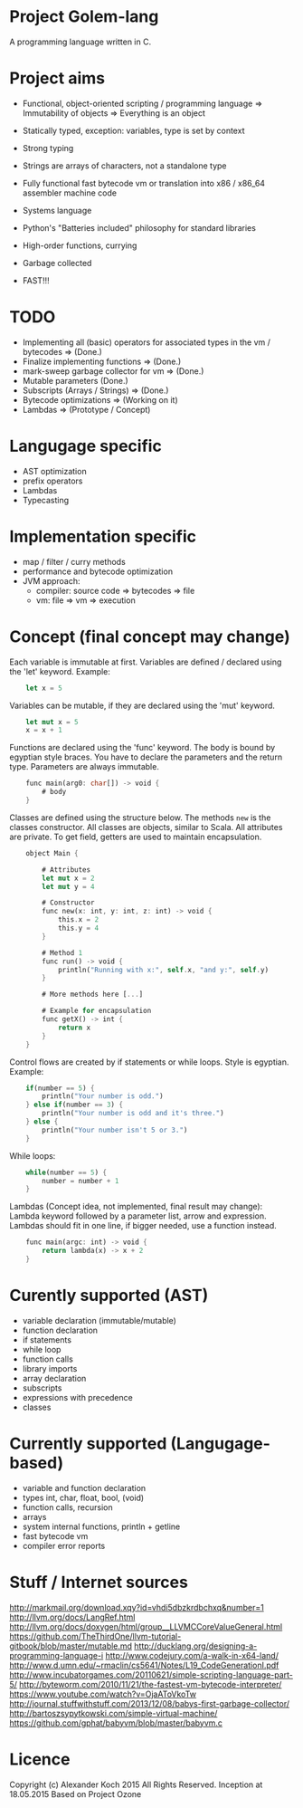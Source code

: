 # Project Golem-lang

A programming language written in C.

# Project aims

- Functional, object-oriented scripting / programming language
=> Immutability of objects
=> Everything is an object

- Statically typed, exception: variables, type is set by context
- Strong typing
- Strings are arrays of characters, not a standalone type
- Fully functional fast bytecode vm or translation into x86 / x86_64 assembler machine code
- Systems language
- Python's "Batteries included" philosophy for standard libraries
- High-order functions, currying
- Garbage collected
- FAST!!!

# TODO

- Implementing all (basic) operators for associated types in the vm / bytecodes => (Done.)
- Finalize implementing functions => (Done.)
- mark-sweep garbage collector for vm => (Done.)
- Mutable parameters (Done.)
- Subscripts (Arrays / Strings) => (Done.)
- Bytecode optimizations => (Working on it)
- Lambdas => (Prototype / Concept)

Langugage specific
===

- AST optimization
- prefix operators
- Lambdas
- Typecasting

Implementation specific
===

- map / filter / curry methods
- performance and bytecode optimization
- JVM approach:
	- compiler: source code => bytecodes => file
 	- vm: file => vm => execution

# Concept (final concept may change)

Each variable is immutable at first. Variables are defined / declared using the 'let' keyword.
Example:
```rust
	let x = 5
```

Variables can be mutable, if they are declared using the 'mut' keyword.
```rust
	let mut x = 5
	x = x + 1
```

Functions are declared using the 'func' keyword.
The body is bound by egyptian style braces. You have to declare the parameters and the return type.
Parameters are always immutable.
```rust
	func main(arg0: char[]) -> void {
		# body
	}
```

Classes are defined using the structure below. The methods `new` is the classes constructor.
All classes are objects, similar to Scala. All attributes are private.
To get field, getters are used to maintain encapsulation.
```rust
 	object Main {

		# Attributes
		let mut x = 2
		let mut y = 4

		# Constructor
		func new(x: int, y: int, z: int) -> void {
			this.x = 2
			this.y = 4
		}

		# Method 1
		func run() -> void {
			println("Running with x:", self.x, "and y:", self.y)
		}

		# More methods here [...]

		# Example for encapsulation
		func getX() -> int {
			return x
		}
	}
```
Control flows are created by if statements or while loops. Style is egyptian.
Example:
```rust
	if(number == 5) {
		println("Your number is odd.")
	} else if(number == 3) {
		println("Your number is odd and it's three.")
	} else {
		println("Your number isn't 5 or 3.")
	}
```
While loops:
```rust
	while(number == 5) {
		number = number + 1
	}
```

Lambdas (Concept idea, not implemented, final result may change):
Lambda keyword followed by a parameter list, arrow and expression.
Lambdas should fit in one line, if bigger needed, use a function instead.
```rust
	func main(argc: int) -> void {
		return lambda(x) -> x + 2
	}
```

# Curently supported (AST)

- variable declaration (immutable/mutable)
- function declaration
- if statements
- while loop
- function calls
- library imports
- array declaration
- subscripts
- expressions with precedence
- classes

# Currently supported (Langugage-based)

- variable and function declaration
- types int, char, float, bool, (void)
- function calls, recursion
- arrays
- system internal functions, println + getline
- fast bytecode vm
- compiler error reports

# Stuff / Internet sources

http://markmail.org/download.xqy?id=vhdi5dbzkrdbchxq&number=1
http://llvm.org/docs/LangRef.html
http://llvm.org/docs/doxygen/html/group__LLVMCCoreValueGeneral.html
https://github.com/TheThirdOne/llvm-tutorial-gitbook/blob/master/mutable.md
http://ducklang.org/designing-a-programming-language-i
http://www.codejury.com/a-walk-in-x64-land/
http://www.d.umn.edu/~rmaclin/cs5641/Notes/L19_CodeGenerationI.pdf
http://www.incubatorgames.com/20110621/simple-scripting-language-part-5/
http://byteworm.com/2010/11/21/the-fastest-vm-bytecode-interpreter/
https://www.youtube.com/watch?v=OjaAToVkoTw
http://journal.stuffwithstuff.com/2013/12/08/babys-first-garbage-collector/
http://bartoszsypytkowski.com/simple-virtual-machine/
https://github.com/gphat/babyvm/blob/master/babyvm.c

# Licence
Copyright (c) Alexander Koch 2015 All Rights Reserved.
Inception at 18.05.2015
Based on Project Ozone
